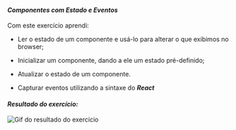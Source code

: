 #### _Componentes com Estado e Eventos_

Com este exercício aprendi:

-   Ler o estado de um componente e usá-lo para alterar o que exibimos no browser;
    
-   Inicializar um componente, dando a ele um estado pré-definido;
    
-   Atualizar o estado de um componente.
    
-   Capturar eventos utilizando a sintaxe do  **_React_**

#### _Resultado do exercício:_

![Gif do resultado do exercicio](https://github.com/renatapnunes/trybe/blob/main/trybe-exercises/02-desenvolvimento-front-end/11-introducao-react/02-componentes-react/Exercicio%20Pokedex%20com%20React.gif)
